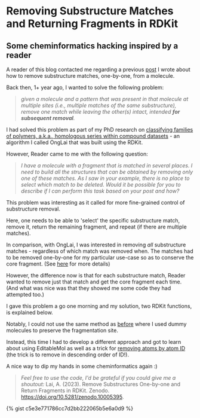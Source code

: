 # Removing Substructure Matches and Returning Fragments in RDKit

## Some cheminformatics hacking inspired by a reader

A reader of this blog contacted me regarding a previous [post](https://adelenel.ai/deleteonesubstructure) I wrote about how to remove substructure matches, one-by-one, from a molecule.

Back then, 1+ year ago, I wanted to solve the following problem:
> *given a molecule and a pattern that was present in that molecule at multiple sites (i.e., multiple matches of the same substructure), remove one match while leaving the other(s) intact, intended **for subsequent removal**.*

I had solved this problem as part of my PhD research on [classifying families of polymers, a.k.a., homologous series within compound datasets](https://jcheminf.biomedcentral.com/articles/10.1186/s13321-022-00663-y) - an algorithm I called OngLai that was built using the RDKit.

However, Reader came to me with the following question:

> *I have a molecule with a fragment that is matched in several places. I need to build all the structures that can be obtained by removing only one of these matches. As I saw in your example, there is no place to select which match to be deleted. Would it be possible for you to describe if I can perform this task based on your post and how?*

This problem was interesting as it called for more fine-grained control of substructure removal.

Here, one needs to be able to 'select' the specific substructure match, remove it, return the remaining fragment, and repeat (if there are multiple matches).

In comparison, with OngLai, I was interested in removing *all* substructure matches - regardless of which match was removed when. The matches had to be removed one-by-one for my particular use-case so as to conserve the core fragment. (See [here](https://jcheminf.biomedcentral.com/articles/10.1186/s13321-022-00663-y) for more details)

However, the difference now is that for each substructure match, Reader wanted to remove just that match and get the core fragment each time. (And what was nice was that they showed me some code they had attempted too.)

I gave this problem a go one morning and my solution, two RDKit functions, is explained below.

Notably, I could not use the same method as [before](https://adelenel.ai/deleteonesubstructure) where I used dummy molecules to preserve the fragmentation site.

Instead, this time I had to develop a different approach and got to learn about using EditableMol as well as a trick for [removing atoms by atom ID](https://sourceforge.net/p/rdkit/mailman/rdkit-discuss/thread/18CBD7F4-0BCB-46F9-9F8C-77056B91FEC9%40icr.ac.uk/#msg29022394) (the trick is to remove in descending order of ID!). 

A nice way to dip my hands in some cheminformatics again :)

> *Feel free to use the code, I'd be grateful if you could give me a shoutout:*
> Lai, A. (2023). Remove Substructures One-by-one and Return Fragments in RDKit. Zenodo. https://doi.org/10.5281/zenodo.10005395.


{% gist c5e3e771786cc7d2bb222065b5e6a0d9 %}



